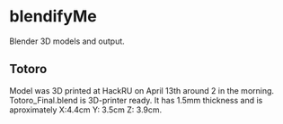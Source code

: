blendifyMe
==========

Blender 3D models and output.

<h2> Totoro </h2>
<p>Model was 3D printed at HackRU on April 13th around 2 in the morning. Totoro_Final.blend is 3D-printer ready. It has 1.5mm thickness and is aproximately X:4.4cm Y: 3.5cm Z: 3.9cm. </p>
